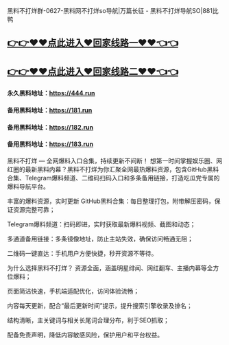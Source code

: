 黑料不打烊群-0627-黑料网不打烊so导航|万篇长征 - 黑料不打烊导航SO|881比鸭

## [👉👉♥♥点此进入♥回家线路一♥♥👈👈](https://unpkg.com/182run/index.html)
## [👉👉♥♥点此进入♥回家线路二♥♥👈👈](https://unpkg.com/182-1run/index.html)

#### 永久黑料地址：https://444.run
#### 备用黑料地址：https://181.run
#### 备用黑料地址：https://182.run
#### 备用黑料地址：https://183.run

黑料不打烊 — 全网爆料入口合集，持续更新不间断！
想第一时间掌握娱乐圈、网红圈的最新黑料内幕？黑料不打烊为你汇聚全网最热爆料资源，包含GitHub黑料合集、Telegram爆料频道、二维码扫码入口和多条备用链接，打造吃瓜党专属的爆料导航平台。

丰富的爆料资源，实时更新
GitHub黑料合集：每日整理打包，附带解压密码，保证资源完整可靠；

Telegram爆料频道：扫码即进，实时获取最新爆料视频、截图和动态；

多通道备用链接：多条镜像地址，防止主站失效，确保访问畅通无阻；

二维码一键直达：手机用户方便快捷，秒开资源不等待。

为什么选择黑料不打烊？
资源全面，涵盖明星绯闻、网红翻车、主播内幕等全方位爆料；

页面简洁快速，手机端适配优化，访问体验流畅；

内容每天更新，配合“最后更新时间”提示，提升搜索引擎收录及排名；

结构清晰，主关键词与相关长尾词合理分布，利于SEO抓取；

配备免责声明，降低内容敏感风险，保护用户和平台权益。









